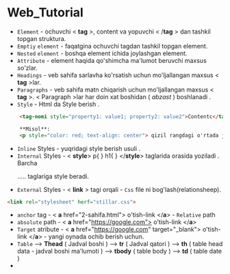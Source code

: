 # Web_Tutorial

- `Element` - ochuvchi  < **tag** >, content va yopuvchi  < /**tag** > dan tashkil topgan struktura.
- `Emptiy` `element` - faqatgina ochuvchi tagdan tashkil topgan element.
- `Nested` `element` - boshqa element ichida joylashgan element.
- `Attribute` - element haqida qo'shimcha ma'lumot beruvchi maxsus so'zlar.
- `Headings` - veb sahifa sarlavha ko'rsatish uchun mo'ljallangan maxsus < **tag** >lar.
- `Paragraphs` - veb sahifa matn chiqarish uchun mo'ljallangan maxsus < **tag** >. < Paragraph >lar har doin xat boshidan ( *abzast* ) boshlanadi .
- `Style` - Html da Style berish .

```html
	<tag-nomi style="property1: value1; property2: value2">Contentc</tag-nomi>

	**Misol**:
	<p style="color: red; text-align: center"> qizil rangdagi o'rtada joylashgan matn </p>
```

- `Inline` Styles - yuqridagi style berish usuli .
- `Internal` Styles -  < **style**> p{ } h1{ } </**style**> taglarida orasida yoziladi . Barcha <p> ..... taglariga style beradi.
- `External` Styles - < **link** > tagi orqali - `Css` file ni bog'lash(relationsheep).

```html
<link rel="stylesheet" herf="stillar.css">
```

- `anchor` tag - < **a** href="2-sahifa.html"> o'tish-link </**a**> - `Relative` path
- `absolute` path  - < **a** href="https://google.com"> o'tish-link </**a**>
- `Target` atribute - < **a** href="https://google.com" target="_blank"> o'tish-link </**a**> - yangi oynada ochib berish uchun.
- `Table` —> **Thead** ( Jadval boshi ) —> **tr** ( Jadval qatori ) —> **th** ( table head data - jadval boshi ma'lumoti ) —> **tbody** ( table body  ) —> **td** ( table date )
-